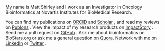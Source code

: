 <p class="lead">My name is Matt Shirley and I work as an Investigator in Oncology Bioinformatics at Novartis Institutes for BioMedical Research.</p>

You can find my publications on [ORCID](http://orcid.org/0000-0003-0855-9274) <a href="http://orcid.org/0000-0003-0855-9274"><i class="ai ai-orcid"></i></a> and
[Scholar](http://scholar.google.com/citations?user=b7Jyb4YAAAAJ&hl=en) <a href="http://scholar.google.com/citations?user=b7Jyb4YAAAAJ&hl=en"><i class="fas fa-graduation-cap"></i></a>, and read my reviews on [Publons](https://publons.com/author/330395/matthew-shirley#profile) <a href="https://publons.com/author/330395/matthew-shirley#profile"><i class="ai ai-publons-square"></i></a>. View
the impact of my research products on [ImpactStory](https://impactstory.org/u/0000-0003-0855-9274) <a href="https://impactstory.org/u/0000-0003-0855-9274"><i class="ai ai-impactstory"></i></a>.
Send me a pull request on [GitHub](https://github.com/mdshw5?tab=activity) <a href="https://github.com/mdshw5"><i class="fab fa-git-square"></i></a>.
Ask me about bioinformatics on [BioStars.org](http://www.biostars.org/user/profile/1681/)
or ask me a general question on [Quora](http://www.quora.com/Matt-Shirley). Network with me on [LinkedIn](http://linkedin.com/in/mdshw5) <a href="https://linkedin.com/in/mdshw5"><i class="fab fa-linkedin"></i></a> or
[Twitter](http://twitter.com/mdshw5) <a href="https://twitter.com/mdshw5"><i class="fab fa-twitter-square"></i></a>. 
